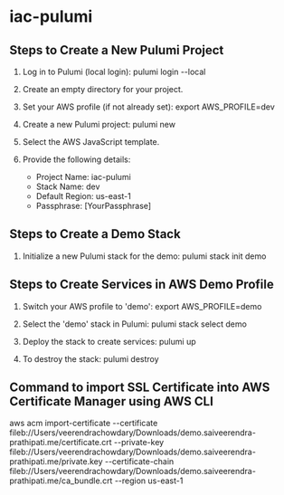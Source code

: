 # iac-pulumi

## Steps to Create a New Pulumi Project

1. Log in to Pulumi (local login):
       pulumi login --local

2. Create an empty directory for your project.

3. Set your AWS profile (if not already set):
        export AWS_PROFILE=dev

4. Create a new Pulumi project:
        pulumi new

5. Select the AWS JavaScript template.

6. Provide the following details:
   - Project Name: iac-pulumi
   - Stack Name: dev
   - Default Region: us-east-1
   - Passphrase: [YourPassphrase]

## Steps to Create a Demo Stack

1. Initialize a new Pulumi stack for the demo:
        pulumi stack init demo

## Steps to Create Services in AWS Demo Profile

1. Switch your AWS profile to 'demo':
        export AWS_PROFILE=demo

2. Select the 'demo' stack in Pulumi:
        pulumi stack select demo

3. Deploy the stack to create services:
        pulumi up

4. To destroy the stack:
        pulumi destroy

## Command to import SSL Certificate into AWS Certificate Manager using AWS CLI

aws acm import-certificate --certificate fileb://Users/veerendrachowdary/Downloads/demo.saiveerendra-prathipati.me/certificate.crt --private-key fileb://Users/veerendrachowdary/Downloads/demo.saiveerendra-prathipati.me/private.key --certificate-chain fileb://Users/veerendrachowdary/Downloads/demo.saiveerendra-prathipati.me/ca_bundle.crt --region us-east-1